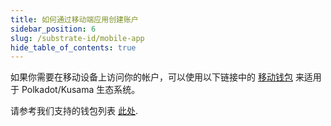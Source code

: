 ```yaml
---
title: 如何通过移动端应用创建账户
sidebar_position: 6
slug: /substrate-id/mobile-app
hide_table_of_contents: true
---
```


如果你需要在移动设备上访问你的帐户，可以使用以下链接中的 [移动钱包](https://subwallet.app/) 来适用于 Polkadot/Kusama 生态系统。

请参考我们支持的钱包列表 [此处](https://wiki.polkadot.network/docs/build-wallets).
